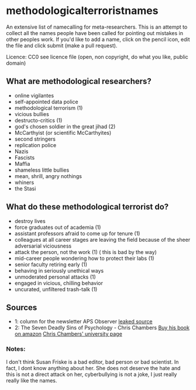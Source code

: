 # methodologicalterroristnames
An extensive list of namecalling for meta-researchers.
This is an attempt to collect all the names people have been called for pointing out mistakes in other peoples
work. 
If you'd like to add a name, click on the pencil icon, edit the file and click submit (make a pull request).

Licence: CC0 see licence file (open, non copyright, do what you like, public domain)


## What are methodological researchers?

- online vigilantes
- self-appointed data police
- methodological terrorism (1)
- vicious bullies
- destructo-critics  (1)
- god's chosen soldier in the great jihad (2)
- McCarthyist (or scientific McCarthyites)
- second stringers
- replication police
- Nazis
- Fascists
- Maffia
- shameless little bullies
- mean, shrill, angry nothings
- whiners
- the Stasi




## What do these methodological terrorist do?

- destroy lives
- force graduates out of academia (1)
- assistant professors afraid to come up for tenure (1)
- colleagues at all career stages are leaving the field because of the sheer adversarial viciousness
- attack the person, not the work (1) ( this is bad by the way)
- mid-career people wondering how to protect their labs (1)
- senior faculty retiring early (1)
- behaving in seriously unethical ways
- unmoderated personal attacks (1)
- engaged in vicious, chilling behavior
- uncurated, unfiltered trash-talk (1)



## Sources

- 1: column for the newsletter APS Observer [leaked source](https://www.dropbox.com/s/9zubbn9fyi1xjcu/Fiske%20presidential%20guest%20column_APS%20Observer_copy-edited.pdf)
- 2: The Seven Deadly Sins of Psychology - Chris Chambers [Buy his book on amazon](https://www.amazon.com/Seven-Deadly-Sins-Psychology-Scientific/dp/0691158908) [Chris Chambers' university page](http://psych.cf.ac.uk/contactsandpeople/chambersc1.php)


### Notes:

I don't think Susan Friske is a bad editor, bad person or bad scientist. In fact, I dont know anything about her. She does not
deserve the hate and this is not a direct attack on her, cyberbullying is not a joke, I just really really like the names. 
